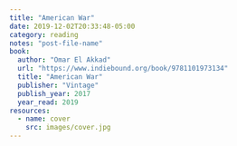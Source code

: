 ```yaml
---
title: "American War"
date: 2019-12-02T20:33:48-05:00
category: reading
notes: "post-file-name"
book:
  author: "Omar El Akkad"
  url: "https://www.indiebound.org/book/9781101973134"
  title: "American War"
  publisher: "Vintage"
  publish_year: 2017
  year_read: 2019
resources:
  - name: cover
    src: images/cover.jpg
---
```


